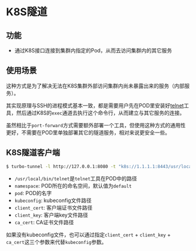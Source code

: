# K8S隧道

## 功能

* 通过K8S接口连接到集群内指定的Pod，从而去访问集群内的其它服务

## 使用场景

这种方式是为了解决无法在K8S集群外部访问集群内尚未暴露出来的服务（内部服务）。

其实现原理与SSH的进程模式基本一致，都是需要用户先在POD里安装好[telnet](https://github.com/turbo-tunnel/telnet-go)工具，然后通过K8S的`exec`通道去执行这个命令行，从而建立与其它服务的连接。

虽然相比于`port-forward`方式需要额外部署一个工具，但使用这种方式的通用性更好，不需要在POD里单独部署其它的隧道服务，相对来说更安全一些。

## K8S隧道客户端

```bash
$ turbo-tunnel -l http://127.0.0.1:8080 -t "k8s://1.1.1.1:8443/usr/local/bin/go-telnet?namespace=test&pod=turbo-tunnel&kubeconfig=/root/kubeconfig"
```

* `/usr/local/bin/telnet`是`telnet`工具在POD中的路径
* `namespace`: POD所在的命名空间，默认值为`default`
* `pod`: POD的名字
* `kubeconfig`: kubeconfig文件路径
* `client_cert`: 客户端证书文件路径
* `client_key`: 客户端key文件路径
* `ca_cert`: CA证书文件路径

如果没有kubeconfig文件，也可以通过指定`client_cert` + `client_key` + `ca_cert`这三个参数来代替`kubeconfig`参数。
